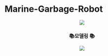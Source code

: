# Marine-Garbage-Robot
<div align=center>
	<img src="https://capsule-render.vercel.app/api?type=wave&color=auto&height=300&section=header&text=Marine%20Garbage%20Robot&fontSize=75" />
</div>
<div align=center>
	<h3>📚모델링 📚</h3>
</div>
<p align="center">
  <img src="https://github.com/hyejidaimma/Marine-Garbage-Robot/assets/108911726/af2bac74-7861-4953-86d3-fb637009b8d7">
</p>
